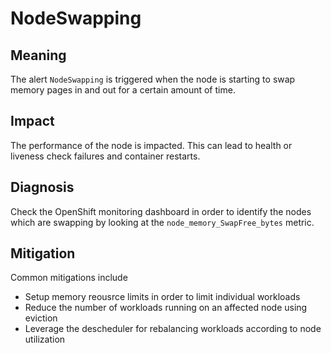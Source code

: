 # NodeSwapping

## Meaning

The alert `NodeSwapping` is triggered when the node is starting to
swap memory pages in and out for a certain amount of time.

## Impact

The performance of the node is impacted. This can lead to health
or liveness check failures and container restarts.

## Diagnosis

Check the OpenShift monitoring dashboard in order to identify the
nodes which are swapping by looking at the
`node_memory_SwapFree_bytes` metric.

## Mitigation

Common mitigations include

- Setup memory reousrce limits in order to limit individual workloads
- Reduce the number of workloads running on an affected node using
  eviction
- Leverage the descheduler for rebalancing workloads according to node
  utilization
